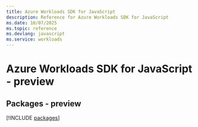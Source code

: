 ```yaml
---
title: Azure Workloads SDK for JavaScript
description: Reference for Azure Workloads SDK for JavaScript
ms.date: 10/07/2025
ms.topic: reference
ms.devlang: javascript
ms.service: workloads
---
```

# Azure Workloads SDK for JavaScript - preview
## Packages - preview
[!INCLUDE [packages](workloads-index.md)]